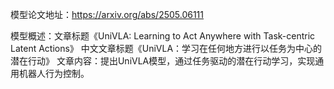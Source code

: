 模型论文地址：https://arxiv.org/abs/2505.06111

模型概述：文章标题《UniVLA: Learning to Act Anywhere with Task-centric Latent Actions》
中文文章标题《UniVLA：学习在任何地方进行以任务为中心的潜在行动》
文章内容：提出UniVLA模型，通过任务驱动的潜在行动学习，实现通用机器人行为控制。
